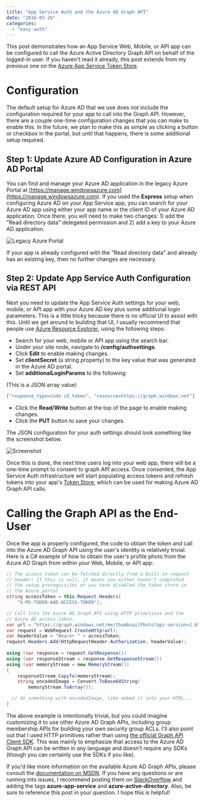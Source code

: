 ```yaml
---
title: "App Service Auth and the Azure AD Graph API"
date: "2016-03-26"
categories: 
  - "easy-auth"
---
```


This post demonstrates how an App Service Web, Mobile, or API app can be configured to call the Azure Active Directory Graph API on behalf of the logged-in user. If you haven't read it already, this post extends from my previous one on the [Azure App Service Token Store](app-service-token-store.md).

# Configuration

The default setup for Azure AD that we use does not include the configuration required for your app to call into the Graph API. However, there are a couple one-time configuration changes that you can make to enable this. In the future, we plan to make this as simple as clicking a button or checkbox in the portal, but until that happens, there is some additional setup required.

## Step 1: Update Azure AD Configuration in Azure AD Portal

You can find and manage your Azure AD application in the legacy Azure Portal at [https://manage.windowsazure.com](https://manage.windowsazure.com). If you used the **Express** setup when configuring Azure AD on your App Service app, you can search for your Azure AD app using either your app name or the client ID of your Azure AD application. Once there, you will need to make two changes: 1) add the "Read directory data" delegated permission and 2) add a key to your Azure AD application.

![Legacy Azure Portal](/images/GraphAPI-AAD-Setup.png)

If your app is already configured with the "Read directory data" and already has an existing key, then no further changes are necessary.

## Step 2: Update App Service Auth Configuration via REST API

Next you need to update the App Service Auth settings for your web, mobile, or API app with your Azure AD key plus some additional login parameters. This is a little tricky because there is no official UI to assist with this. Until we get around to building that UI, I usually recommend that people use [Azure Resource Explorer](https://resources.azure.com), using the following steps:

- Search for your web, mobile or API app using the search bar.
- Under your site node, navigate to **/config/authsettings**.
- Click **Edit** to enable making changes.
- Set **clientSecret** (a string property) to the key value that was generated in the Azure AD portal.
- Set **additionalLoginParams** to the following:

(This is a JSON array value)

```json
["response_type=code id_token", "resource=https://graph.windows.net"]
```

- Click the **Read/Write** button at the top of the page to enable making changes.
- Click the **PUT** button to save your changes.

The JSON configuration for your auth settings should look something like the screenshot below.

![Screenshot](/images/GraphAPI-EasyAuth-Setup.png)

Once this is done, the next time users log into your web app, there will be a one-time prompt to consent to graph API access. Once consented, the App Service Auth infrastructure will start populating access tokens and refresh tokens into your app's [Token Store](app-service-token-store.md), which can be used for making Azure AD Graph API calls.

# Calling the Graph API as the End-User

Once the app is properly configured, the code to obtain the token and call into the Azure AD Graph API using the user's identity is relatively trivial. Here is a C# example of how to obtain the user's profile photo from the Azure AD Graph from within your Web, Mobile, or API app:

```csharp
// The access token can be fetched directly from a built-in request
// header! If this is null, it means you either haven't completed
// the setup prerequisites or you have disabled the token store in
// the Azure portal.
string accessToken = this.Request.Headers[
    "X-MS-TOKEN-AAD-ACCESS-TOKEN"];

// Call into the Azure AD Graph API using HTTP primitives and the
// Azure AD access token.
var url = "https://graph.windows.net/me/thumbnailPhoto?api-version=1.6";
var request = WebRequest.CreateHttp(url);
var headerValue = "Bearer " + accessToken;
request.Headers.Add(HttpRequestHeader.Authorization, headerValue);
 
using (var response = request.GetResponse())
using (var responseStream = response.GetResponseStream())
using (var memoryStream = new MemoryStream())
{
    responseStream.CopyTo(memoryStream);
    string encodedImage = Convert.ToBase64String(
        memoryStream.ToArray());

  // do something with encodedImage, like embed it into your HTML...
}
```

The above example is intentionally trivial, but you could imagine customizing it to use other Azure AD Graph APIs, including group membership APIs for building your own security group ACLs. I'll also point out that I used HTTP primitives rather than using [the official Graph API Client SDK](https://blogs.msdn.microsoft.com/aadgraphteam/2014/12/11/announcing-azure-ad-graph-api-client-library-2-0/). This was mainly to emphasize that access to the Azure AD Graph API can be written in any language and doesn't require any SDKs (though you can certainly use the SDKs if you like).

If you'd like more information on the available Azure AD Graph APIs, please consult the [documentation on MSDN](https://msdn.microsoft.com/library/azure/hh974476.aspx). If you have any questions or are running into issues, I recommend posting them on [StackOverflow](http://stackoverflow.com/) and adding the tags **azure-app-service** and **azure-active-directory**. Also, be sure to reference this post in your question. I hope this is helpful!
